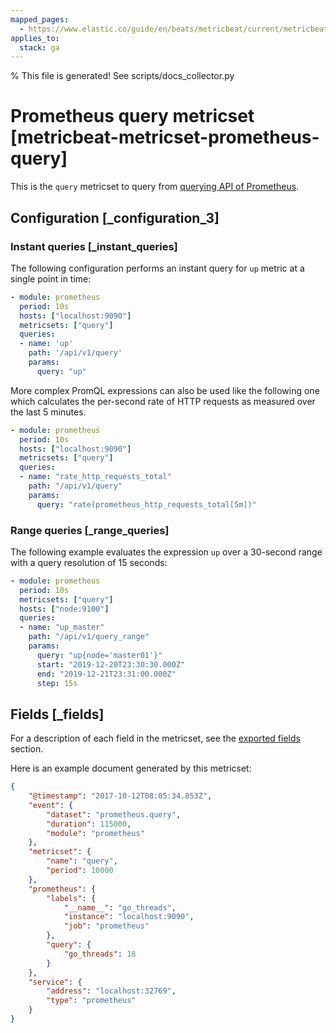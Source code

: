 ```yaml
---
mapped_pages:
  - https://www.elastic.co/guide/en/beats/metricbeat/current/metricbeat-metricset-prometheus-query.html
applies_to:
  stack: ga
---
```


% This file is generated! See scripts/docs_collector.py

# Prometheus query metricset [metricbeat-metricset-prometheus-query]

This is the `query` metricset to query from [querying API of Prometheus](https://prometheus.io/docs/prometheus/latest/querying/api/#expression-queries).


## Configuration [_configuration_3]


### Instant queries [_instant_queries]

The following configuration performs an instant query for `up` metric at a single point in time:

```yaml
- module: prometheus
  period: 10s
  hosts: ["localhost:9090"]
  metricsets: ["query"]
  queries:
  - name: 'up'
    path: '/api/v1/query'
    params:
      query: "up"
```

More complex PromQL expressions can also be used like the following one which calculates the per-second rate of HTTP requests as measured over the last 5 minutes.

```yaml
- module: prometheus
  period: 10s
  hosts: ["localhost:9090"]
  metricsets: ["query"]
  queries:
  - name: "rate_http_requests_total"
    path: "/api/v1/query"
    params:
      query: "rate(prometheus_http_requests_total[5m])"
```


### Range queries [_range_queries]

The following example evaluates the expression `up` over a 30-second range with a query resolution of 15 seconds:

```yaml
- module: prometheus
  period: 10s
  metricsets: ["query"]
  hosts: ["node:9100"]
  queries:
  - name: "up_master"
    path: "/api/v1/query_range"
    params:
      query: "up{node='master01'}"
      start: "2019-12-20T23:30:30.000Z"
      end: "2019-12-21T23:31:00.000Z"
      step: 15s
```

## Fields [_fields]

For a description of each field in the metricset, see the [exported fields](/reference/metricbeat/exported-fields-prometheus.md) section.

Here is an example document generated by this metricset:

```json
{
    "@timestamp": "2017-10-12T08:05:34.853Z",
    "event": {
        "dataset": "prometheus.query",
        "duration": 115000,
        "module": "prometheus"
    },
    "metricset": {
        "name": "query",
        "period": 10000
    },
    "prometheus": {
        "labels": {
            "__name__": "go_threads",
            "instance": "localhost:9090",
            "job": "prometheus"
        },
        "query": {
            "go_threads": 18
        }
    },
    "service": {
        "address": "localhost:32769",
        "type": "prometheus"
    }
}
```
